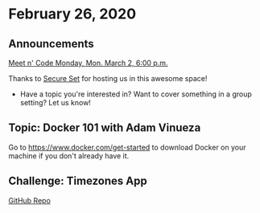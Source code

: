 # February 26, 2020

## Announcements

[Meet n' Code Monday, Mon. March 2, 6:00 p.m.](https://www.meetup.com/Bootcampers-Collective/events/fwfwmrybcfbdb/)

Thanks to [Secure Set](http://go.secureset.com) for hosting us in this awesome space!

- Have a topic you're interested in? Want to cover something in a group setting? Let us know!

## Topic: Docker 101 with Adam Vinueza

Go to <https://www.docker.com/get-started> to download Docker on your machine if you don't already have it.

## Challenge: Timezones App

[GitHub Repo](https://github.com/adamvinueza/timezones)
